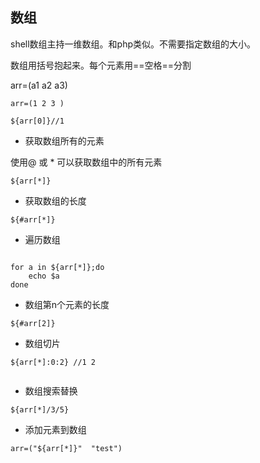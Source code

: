 ## 数组

shell数组主持一维数组。和php类似。不需要指定数组的大小。

数组用括号抱起来。每个元素用==空格==分割

arr=(a1 a2 a3)

```
arr=(1 2 3 )

${arr[0]}//1

```

- 获取数组所有的元素

使用@ 或 * 可以获取数组中的所有元素

```
${arr[*]}

```

- 获取数组的长度

```
${#arr[*]}

```

- 遍历数组


```

for a in ${arr[*]};do
    echo $a
done
```

- 数组第n个元素的长度


```
${#arr[2]}

```

- 数组切片


```
${arr[*]:0:2} //1 2


```

- 数组搜索替换


```
${arr[*]/3/5}
```

- 添加元素到数组


```
arr=("${arr[*]}"  "test")
```
